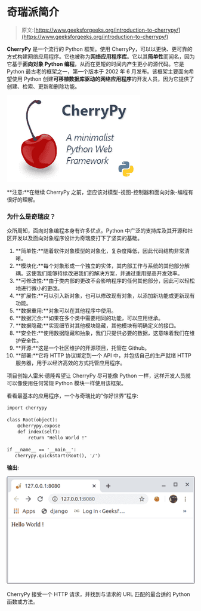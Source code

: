 # 奇瑞派简介

> 原文:[https://www.geeksforgeeks.org/introduction-to-cherrypy/](https://www.geeksforgeeks.org/introduction-to-cherrypy/)

**CherryPy** 是一个流行的 Python 框架。使用 CherryPy，可以以更快、更可靠的方式构建网络应用程序。它也被称为**网络应用程序库**。它以其**简单性**而闻名，因为它基于**面向对象 Python 编程**，从而在更短的时间内产生更小的源代码。它是 Python 最古老的框架之一，第一个版本于 2002 年 6 月发布。该框架主要面向希望使用 Python 创建**可移植数据库驱动的网络应用程序**的开发人员，因为它提供了创建、检索、更新和删除功能。

![cherrypy](img/0780fcdd5ca5075e1e4c4d25b70ca07d.png)

**注意:**在继续 CherryPy 之前，您应该对模型-视图-控制器和面向对象-编程有很好的理解。

### 为什么是奇瑞皮？

众所周知，面向对象编程本身有许多优点。Python 中广泛的支持库及其开源和社区开发以及面向对象程序设计为奇瑞皮打下了坚实的基础。

1.  **简单性:**随着软件对象模型的对象化，复杂度降低，因此代码结构非常清晰。
2.  **模块化:**每个对象形成一个独立的实体，其内部工作与系统的其他部分解耦。这使我们能够持续改进我们的解决方案，并通过重用提高开发效率。
3.  **可修改性:**由于类内部的更改不会影响程序的任何其他部分，因此可以轻松地进行微小的更改。
4.  **扩展性:**可以引入新对象，也可以修改现有对象，以添加新功能或更新现有功能。
5.  **数据重用:**对象可以在其他程序中使用。
6.  **数据冗余:**如果在多个类中需要相同的功能，可以应用继承。
7.  **数据隐藏:**实现细节对其他模块隐藏，其他模块有明确定义的接口。
8.  **安全性:**使用数据隐藏和抽象，我们只提供必要的数据，这意味着我们在维护安全性。
9.  **开源:**这是一个社区维护的开源项目，托管在 Github。
10.  **部署:**它将 HTTP 协议绑定到一个 API 中，并包括自己的生产就绪 HTTP 服务器，用于以经济高效的方式托管应用程序。

项目创始人雷米·德隆希望让 CherryPy 尽可能像 Python 一样，这样开发人员就可以像使用任何常规 Python 模块一样使用该框架。

看看最基本的应用程序，一个与奇瑞比的“你好世界”程序:

```
import cherrypy

class Root(object):
    @cherrypy.expose
    def index(self):
        return "Hello World !"

if __name__ == '__main__':
   cherrypy.quickstart(Root(), '/')
```

**输出:**

![cherrypy-hello-world](img/073dd9fc8f91c509e675f5027323c250.png)

CherryPy 接受一个 HTTP 请求，并找到与请求的 URL 匹配的最合适的 Python 函数或方法。